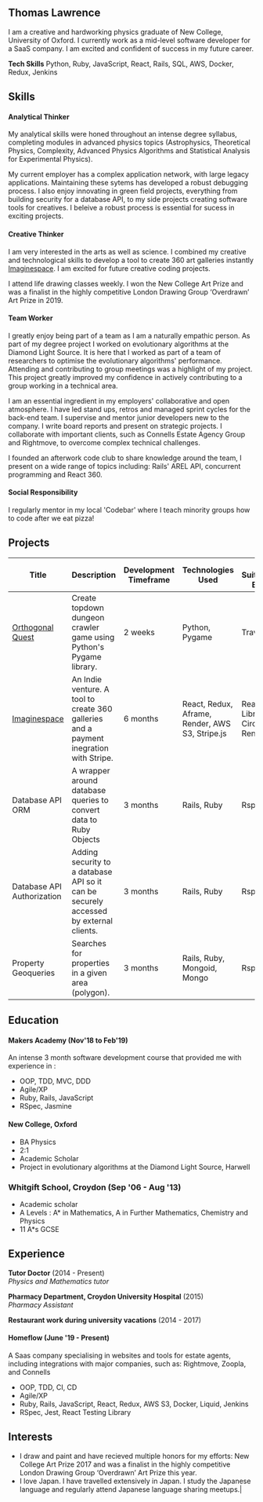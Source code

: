  ## Thomas Lawrence

I am a creative and hardworking physics graduate of New College, University of Oxford. I currently work as a mid-level software developer for a SaaS company. I am excited and confident of success in my future career.

**Tech Skills** Python, Ruby, JavaScript, React, Rails, SQL, AWS, Docker, Redux, Jenkins

## Skills

#### Analytical Thinker

My analytical skills were honed throughout an intense degree syllabus, completing modules in advanced physics topics (Astrophysics, Theoretical Physics, Complexity, Advanced Physics Algorithms and Statistical Analysis for Experimental Physics). 

My current employer has a complex application network, with large legacy applications. Maintaining these sytems has developed a robust debugging process. I also enjoy innovating in green field projects, everything from building security for a database API, to my side projects creating software tools for creatives. I beleive a robust process is essential for sucess in exciting projects.

#### Creative Thinker

I am very interested in the arts as well as science. I combined my creative and technological skills to develop a tool to create 360 art galleries instantly [Imaginespace](https://imaginespace.io). I am excited for future creative coding projects. 

I attend life drawing classes weekly. I won the New College Art Prize and was a finalist in the highly competitive London Drawing Group ‘Overdrawn’ Art Prize in 2019. 

#### Team Worker

I greatly enjoy being part of a team as I am a naturally empathic person. As part of my degree project I worked on evolutionary algorithms at the Diamond Light Source. It is here that I worked as part of a team of researchers to optimise the evolutionary algorithms' performance. Attending and contributing to group meetings was a highlight of my project. This project greatly improved my confidence in actively contributing to a group working in a technical area.

I am an essential ingredient in my employers' collaborative and open atmosphere. I have led stand ups, retros and managed sprint cycles for the back-end team. I supervise and mentor junior developers new to the company. I write board reports and present on strategic projects. I collaborate with important clients, such as Connells Estate Agency Group and Rightmove, to overcome complex technical challenges.

I founded an afterwork code club to share knowledge around the team, I present on a wide range of topics including: Rails' AREL API, concurrent programming and React 360.

#### Social Responsibility 

I regularly mentor in my local 'Codebar' where I teach minority groups how to code after we eat pizza!

## Projects
| Title | Description | Development Timeframe | Technologies Used | Test Suites/CIs/CDs Employed |
|--|--|--|--|--|
|[Orthogonal Quest](https://github.com/Sindex42/orthogonal-quest) | Create topdown dungeon crawler game using Python's Pygame library. | 2 weeks | Python, Pygame | Travis, Pylint |
|[Imaginespace](https://imaginespace.io) | An Indie venture. A tool to create 360 galleries and a payment inegration with Stripe. | 6 months | React, Redux, Aframe, Render, AWS S3, Stripe.js | React Testing Library, CircleCI, Render.com |
|Database API ORM | A wrapper around database queries to convert data to Ruby Objects | 3 months | Rails, Ruby | Rspec |
|Database API Authorization | Adding security to a database API so it can be securely accessed by external clients. | 3 months | Rails, Ruby | Rspec |
|Property Geoqueries| Searches for properties in a given area (polygon). | 3 months | Rails, Ruby, Mongoid, Mongo | Rspec |

## Education

#### Makers Academy (Nov'18 to Feb'19)

An intense 3 month software development course that provided me with experience in :

- OOP, TDD, MVC, DDD
- Agile/XP
- Ruby, Rails, JavaScript
- RSpec, Jasmine

#### New College, Oxford

- BA Physics
- 2:1
- Academic Scholar
- Project in evolutionary algorithms at the Diamond Light Source, Harwell

### Whitgift School, Croydon (Sep '06 - Aug '13)

- Academic scholar
- A Levels : A* in Mathematics, A in Further Mathematics, Chemistry and Physics
- 11 A*s GCSE

## Experience

**Tutor Doctor** (2014 - Present)   
*Physics and Mathematics tutor*

**Pharmacy Department, Croydon University Hospital** (2015)    
*Pharmacy Assistant* 

**Restaurant work during university vacations** (2014 - 2017)

#### Homeflow (June '19 - Present)

A Saas company specialising in websites and tools for estate agents, including integrations with major companies, such as: Rightmove, Zoopla, and Connells

- OOP, TDD, CI, CD
- Agile/XP
- Ruby, Rails, JavaScript, React, Redux, AWS S3, Docker, Liquid, Jenkins
- RSpec, Jest, React Testing Library


## Interests

- I draw and paint and have recieved multiple honors for my efforts: New College Art Prize 2017 and was a finalist in the highly competitive London Drawing Group ‘Overdrawn’ Art Prize this year.
- I love Japan. I have travelled extensively in Japan. I study the Japanese language and regularly attend Japanese language sharing meetups.|
